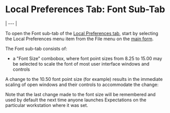 # Local Preferences Tab:     Font Sub-Tab 
| --- |

To open the Font sub-tab of the 
[Local Preferences tab](<locpref.md>), start by selecting the Local Preferences menu item from the File menu on the
[main 
form](<7jjr.md>).

The Font sub-tab consists of:

- a "Font Size" combobox, where font point sizes from 8.25 to 15.00 may be selected to scale the font of most user interface windows and controls

A change to the 10.50 font point size (for example) results in the immediate scaling of open windows and their controls to accommodate the change:

Note that the last change made to the font size will be remembered and used by default the next time anyone launches Expectations on the particular workstation where it was set.